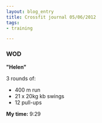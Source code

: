 ```yaml
---
layout: blog_entry
title: Crossfit journal 05/06/2012
tags:
- training

---
```



### WOD

**"Helen"**

3 rounds of:

* 400 m run
* 21 x 20kg kb swings
* 12 pull-ups

**My time:** 9:29